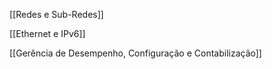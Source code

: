 [[Redes e Sub-Redes]]

[[Ethernet e IPv6]]

[[Gerência de Desempenho, Configuração e Contabilização]]